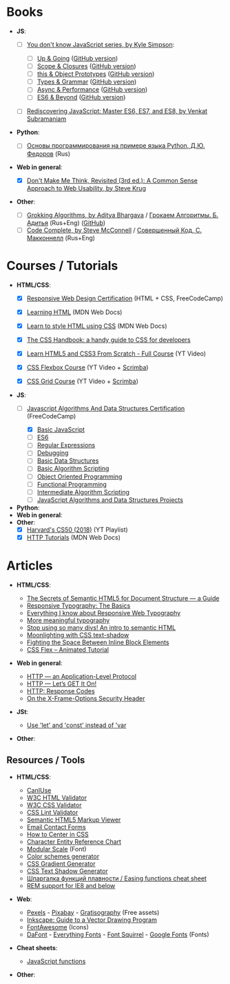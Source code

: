 # Books

* **JS**:
	- [ ] [You don't know JavaScript series, by Kyle Simpson](https://www.ebooks.com/en-ru/searchapp/searchresults.net?term=You+Don%27t+Know+JS):
	
		- [ ] [Up & Going](https://www.ebooks.com/en-ru/1993212/you-don-t-know-js-up-going/kyle-simpson/) ([GitHub version](https://github.com/getify/You-Dont-Know-JS/blob/master/up%20&%20going/README.md#you-dont-know-js-up--going))
		- [ ] [Scope & Closures](https://www.ebooks.com/en-ru/1647631/you-don-t-know-js-scope-closures/kyle-simpson/) ([GitHub version](https://github.com/getify/You-Dont-Know-JS/blob/master/scope%20&%20closures/README.md#you-dont-know-js-scope--closures))
		- [ ] [this & Object Prototypes](https://www.ebooks.com/en-ru/1734321/you-don-t-know-js-this-object-prototypes/kyle-simpson/) ([GitHub version](https://github.com/getify/You-Dont-Know-JS/blob/master/this%20&%20object%20prototypes/README.md#you-dont-know-js-this--object-prototypes))
		- [ ] [Types & Grammar](https://www.ebooks.com/en-ru/1935541/you-don-t-know-js-types-grammar/kyle-simpson/) ([GitHub version](https://github.com/getify/You-Dont-Know-JS/blob/master/up%20&%20going/README.md#you-dont-know-js-up--going))
		- [ ] [Async & Performance](https://www.ebooks.com/en-ru/1977375/you-don-t-know-js-async-performance/kyle-simpson/) ([GitHub version](https://github.com/getify/You-Dont-Know-JS/blob/master/up%20&%20going/README.md#you-dont-know-js-up--going))
		- [ ] [ES6 & Beyond](https://www.ebooks.com/en-ru/2481820/you-don-t-know-js-es6-beyond/kyle-simpson/) ([GitHub version](https://github.com/getify/You-Dont-Know-JS/blob/master/up%20&%20going/README.md#you-dont-know-js-up--going))
	- [ ] [Rediscovering JavaScript: Master ES6, ES7, and ES8, by Venkat Subramaniam](https://www.amazon.co.uk/Rediscovering-JavaScript-Master-ES6-ES7-ebook/dp/B07FMH7J71/)
		
* **Python**:
	- [ ] [Основы программирования на примере языка Python, Д.Ю. Федоров](https://dfedorov.spb.ru/python3/book.pdf) (Rus)
		
* **Web in general**:

	- [x] [Don't Make Me Think, Revisited (3rd ed.): A Common Sense Approach to Web Usability, by Steve Krug](https://www.ebooks.com/en-ru/1585281/don-t-make-me-think-revisited/steve-krug/) 
	
* **Other**:
	- [ ] [Grokking Algorithms, by Aditya Bhargava](https://www.amazon.com/Grokking-Algorithms-illustrated-programmers-curious/dp/1617292230) / [Грокаем Алгоритмы. Б. Адитья](https://www.ozon.ru/context/detail/id/147945774/) (Rus+Eng) ([GitHub](https://github.com/egonSchiele/grokking_algorithms))
	- [ ] [Code Complete, by Steve McConnell](https://www.ebooks.com/en-ru/1663602/code-complete/steve-mcconnell/) / [Совершенный Код, С. Макконнелл](https://www.ozon.ru/context/detail/id/142768363/) (Rus+Eng)

# Courses / Tutorials
	
* **HTML/CSS**: 
	- [x] [Responsive Web Design Certification](https://learn.freecodecamp.org/) (HTML + CSS, FreeCodeCamp)
				
	- [x] [Learning HTML](https://developer.mozilla.org/en-US/docs/Learn/HTML) (MDN Web Docs)
		
	- [x] [Learn to style HTML using CSS](https://developer.mozilla.org/en-US/docs/Learn/CSS) (MDN Web Docs)
						
	- [x] [The CSS Handbook: a handy guide to CSS for developers](https://www.freecodecamp.org/news/the-css-handbook-a-handy-guide-to-css-for-developers-b56695917d11/) 
	- [x] [Learn HTML5 and CSS3 From Scratch - Full Course](https://www.youtube.com/watch?v=mU6anWqZJcc) (YT Video)
	- [x] [CSS Flexbox Course](https://www.youtube.com/watch?v=-Wlt8NRtOpo) (YT Video + [Scrimba](https://scrimba.com/g/gflexbox))
	- [x] [CSS Grid Course](https://www.youtube.com/watch?v=t6CBKf8K_Ac) (YT Video + [Scrimba](https://scrimba.com/g/gR8PTE))
	
	
	
* **JS**:
	- [ ] [Javascript Algorithms And Data Structures Certification](https://learn.freecodecamp.org/) (FreeCodeCamp)
	
		- [x] [Basic JavaScript](https://learn.freecodecamp.org/javascript-algorithms-and-data-structures/basic-javascript/)
		- [ ] [ES6](https://learn.freecodecamp.org/javascript-algorithms-and-data-structures/es6/)
		- [ ] [Regular Expressions](https://learn.freecodecamp.org/javascript-algorithms-and-data-structures/regular-expressions/)
		- [ ] [Debugging](https://learn.freecodecamp.org/javascript-algorithms-and-data-structures/debugging/)
		- [ ] [Basic Data Structures](https://learn.freecodecamp.org/javascript-algorithms-and-data-structures/basic-data-structures/)
		- [ ] [Basic Algorithm Scripting](https://learn.freecodecamp.org/javascript-algorithms-and-data-structures/basic-algorithm-scripting/)
		- [ ] [Object Oriented Programming](https://learn.freecodecamp.org/javascript-algorithms-and-data-structures/object-oriented-programming/)
		- [ ] [Functional Programming](https://learn.freecodecamp.org/javascript-algorithms-and-data-structures/functional-programming/)
		- [ ] [Intermediate Algorithm Scripting](https://learn.freecodecamp.org/javascript-algorithms-and-data-structures/intermediate-algorithm-scripting/)
		- [ ] [JavaScript Algorithms and Data Structures Projects](https://learn.freecodecamp.org/javascript-algorithms-and-data-structures/javascript-algorithms-and-data-structures-projects/)
		
* **Python**:
* **Web in general**:
* **Other**: 
	- [x] [Harvard's CS50 (2018)](https://www.youtube.com/playlist?list=PLhQjrBD2T382eX9-tF75Wa4lmlC7sxNDH) (YT Playlist)
	- [x] [HTTP Tutorials](https://developer.mozilla.org/en-US/docs/Web/HTTP) (MDN Web Docs)
	
# Articles

* **HTML/CSS**:
	- [The Secrets of Semantic HTML5 for Document Structure — a Guide](https://www.semrush.com/blog/semantic-html5-guide/)
	- [Responsive Typography: The Basics](https://ia.net/topics/responsive-typography-the-basics)
	- [Everything I know about Responsive Web Typography](https://zellwk.com/blog/responsive-typography/)
	- [More meaningful typography](https://alistapart.com/article/more-meaningful-typography/)
	- [Stop using so many divs! An intro to semantic HTML](https://dev.to/kenbellows/stop-using-so-many-divs-an-intro-to-semantic-html-3i9i)
	- [Moonlighting with CSS text-shadow](https://www.sitepoint.com/moonlighting-css-text-shadow/)
	- [Fighting the Space Between Inline Block Elements](https://css-tricks.com/fighting-the-space-between-inline-block-elements/)
	- [CSS Flex – Animated Tutorial](https://www.freecodecamp.org/news/the-complete-flex-animated-tutorial/)
	
* **Web in general**:
	- [HTTP — an Application-Level Protocol](https://dev.opera.com/articles/http-basic-introduction/)
	- [HTTP — Let’s GET It On!](https://dev.opera.com/articles/http-lets-get-it-on/)
	- [HTTP: Response Codes](https://dev.opera.com/articles/http-response-codes/)
	- [On the X-Frame-Options Security Header](https://blog.mozilla.org/security/2013/12/12/on-the-x-frame-options-security-header/)

* **JSt**:
	- [Use 'let' and 'const' instead of 'var](https://evertpot.com/javascript-let-const/)

* **Other**:


	
## Resources / Tools

* **HTML/CSS**:
	- [CanIUse](https://caniuse.com/)
	- [W3C HTML Validator](https://validator.w3.org/)
	- [W3C CSS Validator](http://jigsaw.w3.org/css-validator/)
	- [CSS Lint Validator](http://csslint.net/)
	- [Semantic HTML5 Markup Viewer](https://www.sitegardien.com/html5viewer/semantichtml5viewer.php)
	- [Email Contact Forms](https://formspree.io/)
	- [How to Center in CSS](http://howtocenterincss.com/)
	- [Character Entity Reference Chart](https://dev.w3.org/html5/html-author/charref)
	- [Modular Scale](https://www.modularscale.com/) (Font)
	- [Color schemes generator](https://coolors.co/)
	- [CSS Gradient Generator](https://www.colorzilla.com/gradient-editor/)
	- [CSS Text Shadow Generator](https://css3gen.com/text-shadow/)
	- [Шпаргалка функций плавности / Easing functions cheat sheet](https://easings.net/ru)
	- [REM support for IE8 and below](https://github.com/chuckcarpenter/REM-unit-polyfill)

* **Web**: 
	- [Pexels](https://www.pexels.com/) - [Pixabay](https://pixabay.com/) - [Gratisography](https://gratisography.com/) (Free assets)
	- [Inkscape: Guide to a Vector Drawing Program](http://tavmjong.free.fr/INKSCAPE/MANUAL/html/Web-Inkscape.html)
	- [FontAwesome](https://fontawesome.com/) (Icons)
	- [DaFont](https://www.dafont.com/) - [Everything Fonts](https://everythingfonts.com/) - [Font Squirrel](https://www.fontsquirrel.com/) - [Google Fonts](https://fonts.google.com/) (Fonts)
	
* **Cheat sheets**:
	- [JavaScript functions](https://underscorejs.org/docs/underscore.html)
	
* **Other**:
	

